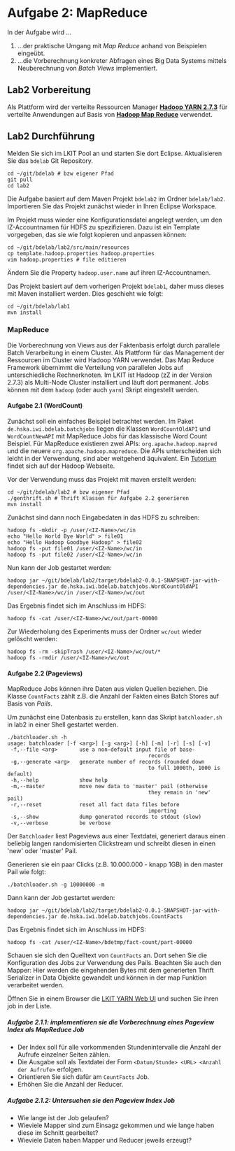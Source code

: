 # Aufgabe 2: MapReduce

In der Aufgabe wird ... 

1. ...der praktische Umgang mit *Map Reduce* anhand von Beispielen eingeübt.
2. ...die Vorberechnung konkreter Abfragen eines Big Data Systems mittels Neuberechnung von *Batch Views*  implementiert.

## Lab2 Vorbereitung

Als Plattform wird der verteilte Ressourcen Manager [**Hadoop YARN 2.7.3**](http://hadoop.apache.org/docs/current/hadoop-yarn/hadoop-yarn-site/YARN.html) für verteilte Anwendungen auf Basis von [**Hadoop Map Reduce**](http://hadoop.apache.org/docs/current/hadoop-mapreduce-client/hadoop-mapreduce-client-core/MapReduceTutorial.html) verwendet.

## Lab2 Durchführung

Melden Sie sich im LKIT Pool an und starten Sie dort Eclipse. Aktualisieren Sie das `bdelab` Git Repository.

```
cd ~/git/bdelab # bzw eigener Pfad
git pull
cd lab2
```

Die Aufgabe basiert auf dem Maven Projekt `bdelab2` im Ordner `bdelab/lab2`. Importieren Sie das Projekt zunächst wieder in Ihren Eclipse Workspace. 

Im Projekt muss wieder eine Konfigurationsdatei angelegt werden, um den IZ-Accountnamen für HDFS zu spezifizieren. Dazu ist ein Template vorgegeben, das sie wie folgt kopieren und anpassen können:

```
cd ~/git/bdelab/lab2/src/main/resources
cp template.hadoop.properties hadoop.properties
vim hadoop.properties # file editieren
```

Ändern Sie die Property `hadoop.user.name` auf ihren IZ-Accountnamen.

Das Projekt basiert auf dem vorherigen Projekt `bdelab1`, daher muss dieses mit Maven installiert werden. Dies geschieht wie folgt:

```
cd ~/git/bdelab/lab1
mvn install
```

### MapReduce

Die Vorberechnung von Views aus der Faktenbasis erfolgt durch parallele Batch Verarbeitung in einem Cluster. Als Plattform für das Management der Ressourcen im Cluster wird Hadoop YARN verwendet. Das Map Reduce Framework übernimmt die Verteilung von parallelen Jobs auf unterschiedliche Rechnerknoten. Im LKIT ist Hadoop (zZ in der Version 2.7.3) als Multi-Node Cluster installiert und läuft dort permanent. Jobs können mit dem `hadoop` (oder auch `yarn`) Skript eingestellt werden.

#### Aufgabe 2.1 (WordCount)

Zunächst soll ein einfaches Beispiel betrachtet werden. Im Paket `de.hska.iwi.bdelab.batchjobs` liegen die Klassen `WordCountOldAPI` und `WordCountNewAPI` mit MapReduce Jobs für das klassische Word Count Beispiel. Für MapReduce existieren zwei APIs: `org.apache.hadoop.mapred` und die neuere `org.apache.hadoop.mapreduce`. Die APIs unterscheiden sich leicht in der Verwendung, sind aber weitgehend äquivalent. Ein [Tutorium](http://hadoop.apache.org/docs/r1.2.1/mapred_tutorial.html) findet sich auf der Hadoop Webseite.

Vor der Verwendung muss das Projekt mit maven erstellt werden:

```
cd ~/git/bdelab/lab2 # bzw eigener Pfad
./genthrift.sh # Thrift Klassen für Aufgabe 2.2 generieren
mvn install
```

Zunächst sind dann noch Eingabedaten in das HDFS zu schreiben:

```
hadoop fs -mkdir -p /user/<IZ-Name>/wc/in
echo "Hello World Bye World" > file01
echo "Hello Hadoop Goodbye Hadoop" > file02
hadoop fs -put file01 /user/<IZ-Name>/wc/in
hadoop fs -put file02 /user/<IZ-Name>/wc/in
```

Nun kann der Job gestartet werden:

```
hadoop jar ~/git/bdelab/lab2/target/bdelab2-0.0.1-SNAPSHOT-jar-with-dependencies.jar de.hska.iwi.bdelab.batchjobs.WordCountOldAPI /user/<IZ-Name>/wc/in /user/<IZ-Name>/wc/out
```

Das Ergebnis findet sich im Anschluss im HDFS:

```
hadoop fs -cat /user/<IZ-Name>/wc/out/part-00000
```

Zur Wiederholung des Experiments muss der Ordner `wc/out` wieder gelöscht werden:

```
hadoop fs -rm -skipTrash /user/<IZ-Name>/wc/out/*
hadoop fs -rmdir /user/<IZ-Name>/wc/out
```

#### Aufgabe 2.2 (Pageviews)

MapReduce Jobs können ihre Daten aus vielen Quellen beziehen. Die Klasse `CountFacts` zählt z.B. die Anzahl der Fakten eines Batch Stores auf Basis von *Pails*.

Um zunächst eine Datenbasis zu erstellen, kann das Skript `batchloader.sh` in lab2 in einer Shell gestartet werden. 

```
./batchloader.sh -h
usage: batchloader [-f <arg>] [-g <arg>] [-h] [-m] [-r] [-s] [-v]
 -f,--file <arg>       use a non-default input file of base-
											 records
 -g,--generate <arg>   generate number of records (rounded down 
											 to full 1000th, 1000 is default)
 -h,--help             show help
 -m,--master           move new data to 'master' pail (otherwise 
											 they remain in 'new' pail)
 -r,--reset            reset all fact data files before
											 importing
 -s,--show             dump generated records to stdout (slow)
 -v,--verbose          be verbose
```

Der `Batchloader` liest Pageviews aus einer Textdatei, generiert daraus einen beliebig langen randomisierten Clickstream und schreibt diesen in einen 'new' oder 'master' Pail. 

Generieren sie ein paar Clicks (z.B. 10.000.000 - knapp 1GB) in den master Pail wie folgt:

```
./batchloader.sh -g 10000000 -m
```

Dann kann der Job gestartet werden:

```
hadoop jar ~/git/bdelab/lab2/target/bdelab2-0.0.1-SNAPSHOT-jar-with-dependencies.jar de.hska.iwi.bdelab.batchjobs.CountFacts
```

Das Ergebnis findet sich im Anschluss im HDFS:

```
hadoop fs -cat /user/<IZ-Name>/bdetmp/fact-count/part-00000
```

Schauen sie sich den Quelltext von `CountFacts` an. Dort sehen Sie die Konfiguration des Jobs zur Verwendung des Pails. Beachten Sie auch den Mapper: Hier werden die eingehenden Bytes mit dem generierten Thrift Serializer in Data Objekte gewandelt und können in der map Funktion verarbeitet werden.

Öffnen Sie in einem Browser die [LKIT YARN Web UI](http://iwi-lkit-ux-06.hs-karlsruhe.de:8088) und suchen Sie ihren job in der Liste.

##### Aufgabe 2.1.1: implementieren sie die Vorberechnung eines Pageview Index als MapReduce Job

- Der Index soll für alle vorkommenden Stundenintervalle die Anzahl der Aufrufe einzelner Seiten zählen.
- Die Ausgabe soll als Textdatei der Form `<Datum/Stunde> <URL> <Anzahl der Aufrufe>` erfolgen.
- Orientieren Sie sich dafür am `CountFacts` Job.
- Erhöhen Sie die Anzahl der Reducer.

##### Aufgabe 2.1.2: Untersuchen sie den Pageview Index Job

- Wie lange ist der Job gelaufen?
- Wieviele Mapper sind zum Einsagz gekommen und wie lange haben diese im Schnitt gearbeitet?
- Wieviele Daten haben Mapper und Reducer jeweils erzeugt?
